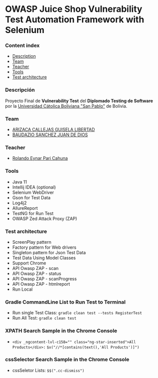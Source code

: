 # OWASP Juice Shop Vulnerability Test Automation Framework with Selenium

### Content index

- [Description](#descripcion)
- [Team](#integrantes)
- [Teacher](#teacher)
- [Tools](#tools)
- [Test architecture](#test-architecture)

### Descripción

Proyecto Final de **Vulnerability Test** del 
**Diplomado Testing de Software**
por la [Universidad Cátolica Boliviana "San Pablo"](https://lpz.ucb.edu.bo/) de Bolivia.

### Team

- [ARIZACA CALLEJAS GUISELA LIBERTAD](https://www.linkedin.com/in/guisela-arizaca/)
- [BAUDAZIO SANCHEZ JUAN DE DIOS](https://www.linkedin.com/in/juandediosbaudaziosanchez/)

### Teacher

- [Rolando Eynar Pari Cahuna](https://www.linkedin.com/in/eynar-pari/)

### Tools

- Java 11
- Intellij IDEA (optional)
- Selenium WebDriver
- Gson for Test Data
- Log4j2
- AllureReport
- TestNG for Run Test
- OWASP Zed Attack Proxy (ZAP)

### Test architecture

- ScreenPlay pattern
- Factory pattern for Web drivers
- Singleton pattern for Json Test Data
- Test Data Using Model Classes
- Support Chrome
- API Owasp ZAP - scan 
- API Owasp ZAP - status
- API Owasp ZAP - scanProgress
- API Owasp ZAP - htmlreport
- Run Local

### Gradle CommandLine List to Run Test to Terminal

- Run single Test Class: `gradle clean test --tests RegisterTest`
- Run All Test: `gradle clean test`

### XPATH Search Sample in the Chrome Console

- `<div _ngcontent-lvl-c158="" class="ng-star-inserted">All Products</div>:` `$x("//*[contains(text(),'All Products')]")`

### cssSelector Search Sample in the Chrome Console

- cssSeletor Lists: `$$(".cc-dismiss")`
